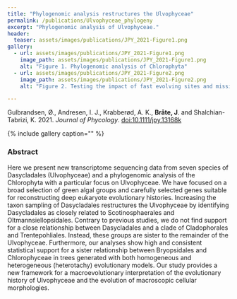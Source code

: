 ```yaml
---
title: "Phylogenomic analysis restructures the Ulvophyceae"
permalink: /publications/Ulvophyceae_phylogeny
excerpt: "Phylogenomic analysis of Ulvophyceae."
header:
  teaser: assets/images/publications/JPY_2021-Figure1.png
gallery:
  - url: assets/images/publications/JPY_2021-Figure1.png
    image_path: assets/images/publications/JPY_2021-Figure1.png
    alt: "Figure 1. Phylogenomic analysis of Chlorophyta"
  - url: assets/images/publications/JPY_2021-Figure2.png
    image_path: assets/images/publications/JPY_2021-Figure2.png
    alt: "Figure 2. Testing the impact of fast evolving sites and missing data"

---
```


Gulbrandsen, Ø., Andresen, I. J., Krabberød, A. K., **Bråte, J**. and Shalchian-Tabrizi, K. 2021. *Journal of Phycology*. [doi:10.1111/jpy.13168k](https://onlinelibrary.wiley.com/doi/abs/10.1111/jpy.13168)

{% include gallery caption="" %}


<h3>Abstract</h3>
Here we present new transcriptome sequencing data from seven species of Dasycladales (Ulvophyceae) and a phylogenomic analysis of the Chlorophyta with a particular focus on Ulvophyceae. We have focused on a broad selection of green algal groups and carefully selected genes suitable for reconstructing deep eukaryote evolutionary histories. Increasing the taxon sampling of Dasycladales restructures the Ulvophyceae by identifying Dasycladales as closely related to Scotinosphaerales and Oltmannsiellopsidales. Contrary to previous studies, we do not find support for a close relationship between Dasycladales and a clade of Cladophorales and Trentepohliales. Instead, these groups are sister to the remainder of the Ulvophyceae. Furthermore, our analyses show high and consistent statistical support for a sister relationship between Bryopsidales and Chlorophyceae in trees generated with both homogeneous and heterogeneous (heterotachy) evolutionary models. Our study provides a new framework for a macroevolutionary interpretation of the evolutionary history of Ulvophyceae and the evolution of macroscopic cellular morphologies.
